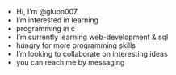 - Hi, I’m @gluon007
- I’m interested in learning 
- programming in c 
- I’m currently learning web-development & sql 
- hungry for more programming skills
- I’m looking to collaborate on interesting ideas 
- you can reach me by messaging 

<!---
gluon007/gluon007 is a ✨ special ✨ repository because its `README.md` (this file) appears on your GitHub profile.
You can click the Preview link to take a look at your changes.
--->
